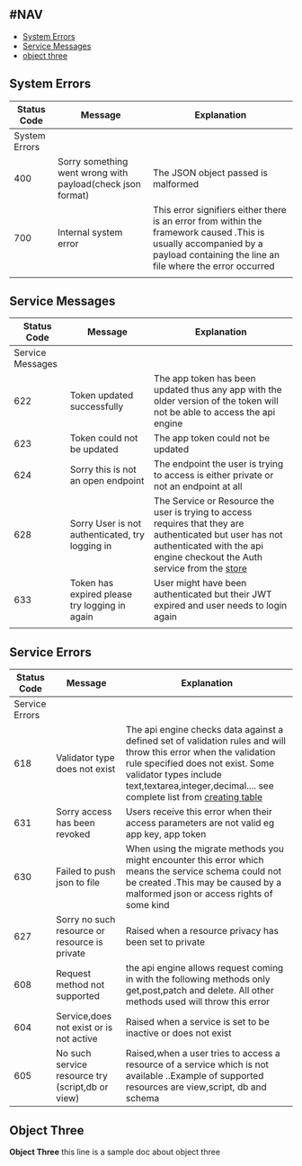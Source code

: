 ## #NAV

- [System Errors](#system-errors)
- [Service Messages](#service-messages)
- [object three](#object-three)


<a name="system-errors"></a>
## System Errors
| Status Code   | Message                                                    | Explanation                                                                                                                                                                     |
|---------------|------------------------------------------------------------|---------------------------------------------------------------------------------------------------------------------------------------------------------------------------------|
| System Errors |                                                            |                                                                                                                                                                                 |
| 400           | Sorry something went wrong with payload(check json format) | The JSON object passed is malformed                                                                                                                                             |
| 700           | Internal system error                                      | This error signifiers either there is an error from within the framework caused .This is usually accompanied by a payload containing the line an file where the error occurred  |
|               |                                                            |                                                                                                                                                                                 |

<a name="service-messages"></a>
## Service Messages

| Status Code      | Message                                         | Explanation                                                                                                                                                                                                |
|------------------|-------------------------------------------------|------------------------------------------------------------------------------------------------------------------------------------------------------------------------------------------------------------|
| Service Messages |                                                 |                                                                                                                                                                                                            |
| 622              | Token updated successfully                      | The app token has been updated thus any app with the older version of the token will not be able to access the api engine                                                                                  |
| 623              | Token could not be updated                      | The app token could not be updated                                                                                                                                                                         |
| 624              | Sorry this is not an open endpoint              | The endpoint the user is trying to access is either private or not an endpoint at all                                                                                                                      |
| 628              | Sorry User is not authenticated, try logging in | The Service or Resource the user is trying to access requires that they are authenticated but user has not  authenticated with the api engine checkout the Auth service from the [store](store.devless.io) |
| 633              | Token has expired please try logging in again   | User might have been authenticated but their JWT expired and user needs to login again                                                                                                                     |
|                  |                                                 |                                                                                                                                                                                                            |



<a name="service-errors"></a>
## Service Errors

| Status Code    | Message                                          | Explanation                                                                                                                                                                                                                                                                                                             |
|----------------|--------------------------------------------------|-------------------------------------------------------------------------------------------------------------------------------------------------------------------------------------------------------------------------------------------------------------------------------------------------------------------------|
| Service Errors |                                                  |                                                                                                                                                                                                                                                                                                                         |
| 618            | Validator type does not exist                    | The api engine checks data against a defined set of validation rules and will throw this error when the validation rule specified does not exist. Some validator types include text,textarea,integer,decimal.... see complete list from [creating table](http://docs.devless.io/docs/0.1/api-engine#Creating-the-table) |
| 631            | Sorry access has been revoked                    | Users receive this error when their access parameters are not valid eg app key, app token                                                                                                                                                                                                                               |
| 630            | Failed to push json to file                      | When using the migrate methods you might encounter this error which means the service schema could not be created .This may be caused by a malformed json or access rights of some kind                                                                                                                                 |
| 627            | Sorry no such resource or resource is private    | Raised when a resource privacy has been set to private                                                                                                                                                                                                                                                                  |
| 608            | Request method not supported                     | the api engine allows request coming in with the following methods only get,post,patch and delete. All other methods used will throw this error                                                                                                                                                                         |
| 604            | Service,does not exist or is not active          | Raised when a service is set to be inactive or does not exist                                                                                                                                                                                                                                                           |
| 605            | No such service resource try (script,db or view) | Raised,when a user tries to access a resource of a service which is not available ..Example of supported resources are view,script, db and schema                                                                                                                                                                       |

<a name="object-three"></a>
## Object Three
**Object Three** this line is a sample doc about object three 
